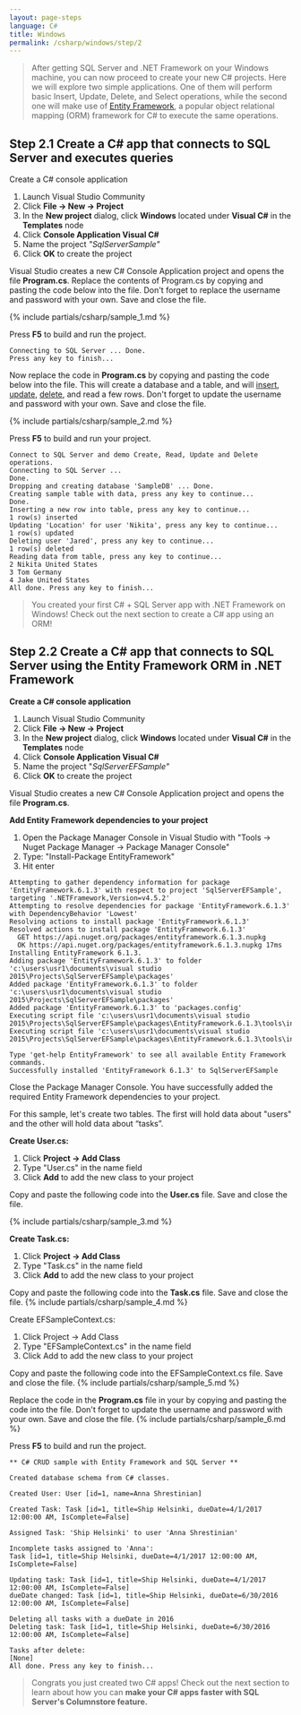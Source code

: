 ```yaml
---
layout: page-steps
language: C#
title: Windows
permalink: /csharp/windows/step/2
---
```


> After getting SQL Server and .NET Framework on your Windows machine, you can now proceed to create your new C# projects. Here we will explore two simple applications. One of them will perform basic Insert, Update, Delete, and Select operations, while the second one will make use of [Entity Framework](https://www.asp.net/entity-framework), a popular object relational mapping (ORM) framework for C# to execute the same operations.

## Step 2.1 Create a C# app that connects to SQL Server and executes queries
Create a C# console application 
1. Launch Visual Studio Community 
1. Click **File -> New -> Project**
1. In the **New project** dialog, click **Windows** located under **Visual C#** in the **Templates** node 
1. Click **Console Application Visual C#** 
1. Name the project _"SqlServerSample"_ 
1. Click **OK** to create the project

Visual Studio creates a new C# Console Application project and opens the file **Program.cs**. Replace the contents of Program.cs by copying and pasting the code below into the file. Don't forget to replace the username and password with your own. Save and close the file.

{% include partials/csharp/sample_1.md %}

Press **F5** to build and run the project.

```results
Connecting to SQL Server ... Done.
Press any key to finish...
```

Now replace the code in **Program.cs** by copying and pasting the code below into the file. This will create a database and a table, and will [insert](https://msdn.microsoft.com/en-us/library/ms174335.aspx), [update](https://msdn.microsoft.com/en-us/library/ms177523.aspx), [delete](https://msdn.microsoft.com/en-us/library/ms189835.aspx), and read a few rows. Don't forget to update the username and password with your own. Save and close the file.

{% include partials/csharp/sample_2.md %}

Press **F5** to build and run your project.

```results
Connect to SQL Server and demo Create, Read, Update and Delete operations.
Connecting to SQL Server ...
Done.
Dropping and creating database 'SampleDB' ... Done.
Creating sample table with data, press any key to continue...
Done.
Inserting a new row into table, press any key to continue...
1 row(s) inserted
Updating 'Location' for user 'Nikita', press any key to continue...
1 row(s) updated
Deleting user 'Jared', press any key to continue...
1 row(s) deleted
Reading data from table, press any key to continue...
2 Nikita United States
3 Tom Germany
4 Jake United States
All done. Press any key to finish...
```

> You created your first C# + SQL Server app with .NET Framework on Windows! Check out the next section to create a C# app using an ORM!

## Step 2.2 Create a C# app that connects to SQL Server using the Entity Framework ORM in .NET Framework

**Create a C# console application**
1. Launch Visual Studio Community 
1. Click **File -> New -> Project** 
1. In the **New project** dialog, click **Windows** located under **Visual C#** in the **Templates** node 
1. Click **Console Application Visual C#** 
1. Name the project "_SqlServerEFSample"_ 
1. Click **OK** to create the project

Visual Studio creates a new C# Console Application project and opens the file **Program.cs**.

**Add Entity Framework dependencies to your project**
1. Open the Package Manager Console in Visual Studio with "Tools -> Nuget Package Manager -> Package Manager Console"
1. Type: "Install-Package EntityFramework" 
1. Hit enter

```results
Attempting to gather dependency information for package 'EntityFramework.6.1.3' with respect to project 'SqlServerEFSample', targeting '.NETFramework,Version=v4.5.2'
Attempting to resolve dependencies for package 'EntityFramework.6.1.3' with DependencyBehavior 'Lowest'
Resolving actions to install package 'EntityFramework.6.1.3'
Resolved actions to install package 'EntityFramework.6.1.3'
  GET https://api.nuget.org/packages/entityframework.6.1.3.nupkg
  OK https://api.nuget.org/packages/entityframework.6.1.3.nupkg 17ms
Installing EntityFramework 6.1.3.
Adding package 'EntityFramework.6.1.3' to folder 'c:\users\usr1\documents\visual studio 2015\Projects\SqlServerEFSample\packages'
Added package 'EntityFramework.6.1.3' to folder 'c:\users\usr1\documents\visual studio 2015\Projects\SqlServerEFSample\packages'
Added package 'EntityFramework.6.1.3' to 'packages.config'
Executing script file 'c:\users\usr1\documents\visual studio 2015\Projects\SqlServerEFSample\packages\EntityFramework.6.1.3\tools\init.ps1'
Executing script file 'c:\users\usr1\documents\visual studio 2015\Projects\SqlServerEFSample\packages\EntityFramework.6.1.3\tools\install.ps1'

Type 'get-help EntityFramework' to see all available Entity Framework commands.
Successfully installed 'EntityFramework 6.1.3' to SqlServerEFSample
```

Close the Package Manager Console. You have successfully added the required Entity Framework dependencies to your project.

For this sample, let's create two tables. The first will hold data about "users" and the other will hold data about “tasks”.

**Create User.cs:**
1. Click **Project -> Add Class**
1. Type "User.cs" in the name field 
1. Click **Add** to add the new class to your project

Copy and paste the following code into the **User.cs** file. Save and close the file.

{% include partials/csharp/sample_3.md %}

**Create Task.cs:** 
1. Click **Project -> Add Class**
2. Type "Task.cs" in the name field 
3. Click **Add** to add the new class to your project

Copy and paste the following code into the **Task.cs** file. Save and close the file.
{% include partials/csharp/sample_4.md %}

Create EFSampleContext.cs: 
1. Click Project -> Add Class 
2. Type "EFSampleContext.cs" in the name field 
3. Click Add to add the new class to your project

Copy and paste the following code into the EFSampleContext.cs file. Save and close the file.
{% include partials/csharp/sample_5.md %}

Replace the code in the **Program.cs** file in your by copying and pasting the code into the file. Don't forget to update the username and password with your own. Save and close the file.
{% include partials/csharp/sample_6.md %}

Press **F5** to build and run the project.

```results
** C# CRUD sample with Entity Framework and SQL Server **

Created database schema from C# classes.

Created User: User [id=1, name=Anna Shrestinian]

Created Task: Task [id=1, title=Ship Helsinki, dueDate=4/1/2017 12:00:00 AM, IsComplete=False]

Assigned Task: 'Ship Helsinki' to user 'Anna Shrestinian'

Incomplete tasks assigned to 'Anna':
Task [id=1, title=Ship Helsinki, dueDate=4/1/2017 12:00:00 AM, IsComplete=False]

Updating task: Task [id=1, title=Ship Helsinki, dueDate=4/1/2017 12:00:00 AM, IsComplete=False]
dueDate changed: Task [id=1, title=Ship Helsinki, dueDate=6/30/2016 12:00:00 AM, IsComplete=False]

Deleting all tasks with a dueDate in 2016
Deleting task: Task [id=1, title=Ship Helsinki, dueDate=6/30/2016 12:00:00 AM, IsComplete=False]

Tasks after delete:
[None]
All done. Press any key to finish...
```

> Congrats you just created two C# apps! Check out the next section to learn about how you can **make your C# apps faster with SQL Server's Columnstore feature.**